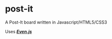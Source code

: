 # post-it

A Post-It board written in Javascript/HTML5/CSS3

Uses [_**Even.js**_](https://github.com/pmrt/even.js/releases)
